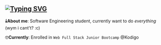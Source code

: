 ## [![Typing SVG](https://readme-typing-svg.demolab.com/?font=Terminess+Nerd+Font+Mono&size=20&duration=2000&pause=500&color=49F7B6&background=FFFFFF00&vCenter=true&random=true&width=540&height=40&lines=Luz+:p;work+in+progress;idk;holi;prob+at+a+sidequest+rn)](https://git.io/typing-svg)

🕯️**About me**: Software Engineering student, currently want to do _everything_ (wym i cant't? :c) 

🤓**Currently**: Enrolled in `Web Full Stack Junior Bootcamp` @Kodigo
<!--
**luzdl/luzdl** is a ✨ _special_ ✨ repository because its `README.md` (this file) appears on your GitHub profile.

Here are some ideas to get you started:

- 🔭 I’m currently working on ...
- 🌱 I’m currently learning ...
- 👯 I’m looking to collaborate on ...
- 🤔 I’m looking for help with ...
- 💬 Ask me about ...
- 📫 How to reach me: ...
- 😄 Pronouns: ...
- ⚡ Fun fact: ...
-->
